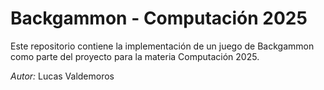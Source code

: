# Backgammon - Computación 2025

Este repositorio contiene la implementación de un juego de Backgammon como parte del proyecto para la materia Computación 2025.

*Autor:* Lucas Valdemoros